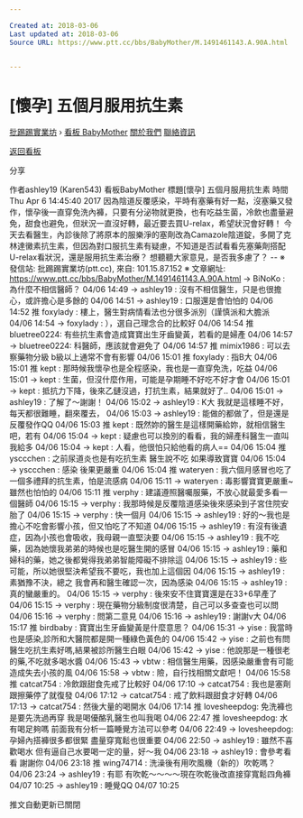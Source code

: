 ```yaml
---

Created at: 2018-03-06
Last updated at: 2018-03-06
Source URL: https://www.ptt.cc/bbs/BabyMother/M.1491461143.A.90A.html


---
```


# [懷孕] 五個月服用抗生素


[批踢踢實業坊](https://www.ptt.cc/) › [看板 BabyMother](https://www.ptt.cc/bbs/BabyMother/index.html) [關於我們](https://www.ptt.cc/about.html) [聯絡資訊](https://www.ptt.cc/contact.html)

[返回看板](https://www.ptt.cc/bbs/BabyMother/index.html)

分享

作者ashley19 (Karen543)
看板BabyMother
標題\[懷孕\] 五個月服用抗生素
時間Thu Apr 6 14:45:40 2017
因為陰道反覆感染，平時有塞藥有好一點，沒塞藥又發作，懷孕後一直穿免洗內褲，只要有分泌物就更換，也有吃益生菌，冷飲也盡量避免，甜食也避免，但狀況一直沒好轉，最近要去買U-relax，希望狀況會好轉！ 今天去看醫生，內診後除了將原本的服樂淨的塞劑改為Camazole陰道錠，多開了克林達黴素抗生素，但因為對口服抗生素有疑慮，不知道是否試看看先塞藥劑搭配U-relax看狀況，還是服用抗生素治療？ 想聽聽大家意見，是否我多慮了？ -- ※ 發信站: 批踢踢實業坊(ptt.cc), 來自: 101.15.87.152 ※ 文章網址: <https://www.ptt.cc/bbs/BabyMother/M.1491461143.A.90A.html>
→ BiNoKo : 為什麼不相信醫師？ 04/06 14:49
→ ashley19 : 沒有不相信醫生，只是也很擔心，或許擔心是多餘的 04/06 14:51
→ ashley19 : 口服還是會怕怕的 04/06 14:52
推 foxylady : 樓上，醫生對病情看法也分很多派別（謹慎派和大膽派 04/06 14:54
→ foxylady : ），選自己理念合的比較好 04/06 14:54
推 bluetree0224: 有些抗生素會造成寶寶出生牙齒變黃，若看的是婦產 04/06 14:57
→ bluetree0224: 科醫師，應該就會避免了 04/06 14:57
推 mimix1986 : 可以去察藥物分級 b級以上通常不會有影響 04/06 15:01
推 foxylady : 指B大 04/06 15:01
推 kept : 那時候我懷孕也是全程感染，我也是一直穿免洗，吃益 04/06 15:01
→ kept : 生菌，但沒什麼作用，可能是孕期睡不好吃不好才會 04/06 15:01
→ kept : 抵抗力下降，後來乙鏈沒過，打抗生素，結果就好了.. 04/06 15:01
→ ashley19 : 了解了～謝謝！ 04/06 15:02
→ ashley19 : K大 我就是這樣睡不好，每天都很難睡，翻來覆去， 04/06 15:03
→ ashley19 : 能做的都做了，但是還是反覆發作QQ 04/06 15:03
推 kept : 既然妳的醫生是這樣開藥給妳，就相信醫生吧，若有 04/06 15:04
→ kept : 疑慮也可以換別的看看，我的婦產科醫生一直叫我給多 04/06 15:04
→ kept : 人看，他很怕只給他看的病人== 04/06 15:04
推 ysccchen : 之前尿道炎也是有吃抗生素 醫生說不吃 如果導致寶寶 04/06 15:04
→ ysccchen : 感染 後果更嚴重 04/06 15:04
推 wateryen : 我六個月感冒也吃了一個多禮拜的抗生素，怕是流感病 04/06 15:11
→ wateryen : 毒影響寶寶更嚴重~雖然也怕怕的 04/06 15:11
推 verphy : 建議遵照醫囑服藥，不放心就最愛多看一個醫師 04/06 15:15
→ verphy : 我那時候是反覆陰道感染後來感染到子宮住院安胎了 04/06 15:15
→ verphy : 快一個月 04/06 15:15
→ ashley19 : 好的～我也是擔心不吃會影響小孩，但又怕吃了不知道 04/06 15:15
→ ashley19 : 有沒有後遺症，因為小孩也會吸收，我母親一直堅決要 04/06 15:15
→ ashley19 : 我不吃藥，因為她懷我弟弟的時候也是吃醫生開的感冒 04/06 15:15
→ ashley19 : 藥和婦科的藥，她之後都覺得我弟弟智能障礙不排除這 04/06 15:15
→ ashley19 : 些可能，所以她很堅決希望我不要吃，我也加上這個因 04/06 15:15
→ ashley19 : 素猶豫不決，總之 我會再和醫生確認一次，因為感染 04/06 15:15
→ ashley19 : 真的蠻嚴重的。 04/06 15:15
→ verphy : 後來安不住寶寶還是在33+6早產了 04/06 15:15
→ verphy : 現在藥物分級制度很清楚，自己可以多查查也可以問 04/06 15:16
→ verphy : 問第二意見 04/06 15:16
→ ashley19 : 謝謝v大 04/06 15:17
推 birdbaby : 寶寶出生牙齒變黃是什麼意思？ 04/06 15:31
→ yise : 我當時也是感染,診所和大醫院都是開一種綠色黃色的 04/06 15:42
→ yise : 之前也有問醫生吃抗生素好嗎,結果被診所醫生白眼 04/06 15:42
→ yise : 他說那是一種很老的藥,不吃就多喝水醬 04/06 15:43
→ vbtw : 相信醫生用藥，因感染嚴重會有可能造成失去小孩的風 04/06 15:58
→ vbtw : 險，自行找相關文獻吧！ 04/06 15:58
推 catcat754 : 冷飲跟甜食先戒了比較好 04/06 17:10
→ catcat754 : 我也是塞劑跟擦藥停了就復發 04/06 17:12
→ catcat754 : 戒了飲料跟甜食才好轉 04/06 17:13
→ catcat754 : 然後大量的喝開水 04/06 17:14
推 lovesheepdog: 免洗褲也是要先洗過再穿 我是喝優酪乳醫生也叫我喝 04/06 22:47
推 lovesheepdog: 水有喝足夠嗎 前面我有分析一篇睡覺方法可以參考 04/06 22:49
→ lovesheepdog: 孕婦內搭褲很多都很緊 盡量穿寬鬆也很重要 04/06 22:50
→ ashley19 : 雖然不喜歡喝水 但有逼自己水要喝一定的量，好～我 04/06 23:18
→ ashley19 : 會參考看看 謝謝你 04/06 23:18
推 wing74714 : 洗澡後有用吹風機（新的）吹乾嗎？ 04/06 23:24
→ ashley19 : 有耶 有吹乾～～～～現在吹乾後改直接穿寬鬆四角褲 04/07 10:25
→ ashley19 : 睡覺QQ 04/07 10:25

推文自動更新已關閉

